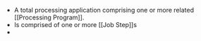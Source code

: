 - A total processing application comprising one or more related [[Processing Program]].
- Is comprised of one or more [[Job Step]]s
-